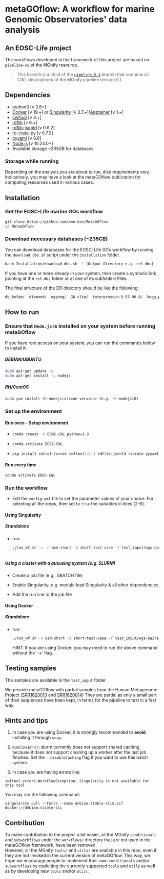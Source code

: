 # metaGOflow: A workflow for marine Genomic Observatories' data analysis

## An EOSC-Life project

The workflows developed in the framework of this project are based on `pipeline-v5` of the MGnify resource.

> This branch is a child of the [`pipeline_5.1`](https://github.com/hariszaf/pipeline-v5/tree/pipeline_5.1) branch
> that contains all CWL descriptions of the MGnify pipeline version 5.1.

## Dependencies

- python3 [v 3.8+]
- [Docker](https://www.docker.com) [v 19.+] or [Singularity](https://apptainer.org) [v 3.7.+]/[Apptainer](https://apptainer.org) [v 1.+]
- [cwltool](https://github.com/common-workflow-language/cwltool) [v 3.+]
- [rdflib](https://rdflib.readthedocs.io/en/stable/) [v 6.+]
- [rdflib-jsonld](https://pypi.org/project/rdflib-jsonld/) [v 0.6.2]
- [ro-crate-py](https://github.com/ResearchObject/ro-crate-py) [v 0.7.0]
- [pyyaml](https://pypi.org/project/PyYAML/) [v 6.0]
- [Node.js](https://nodejs.org/) [v 10.24.0+]
- Available storage ~235GB for databases

### Storage while running

Depending on the analysis you are about to run, disk requirements vary.
Indicatively, you may have a look at the metaGOflow publication for computing resources used in various cases.

## Installation

### Get the EOSC-Life marine GOs workflow

```bash
git clone https://github.com/emo-bon/MetaGOflow
cd MetaGOflow
```

### Download necessary databases (~235GB)

You can download databases for the EOSC-Life GOs workflow by running the
`download_dbs.sh` script under the `Installation` folder.

```bash
bash Installation/download_dbs.sh -f [Output Directory e.g. ref-dbs] 
```
If you have one or more already in your system, then create a symbolic link pointing
at the `ref-dbs` folder or at one of its subfolders/files.

The final structure of the DB directory should be like the following:

````bash
db_kofam/  diamond/  eggnog/  GO-slim/  interproscan-5.57-90.0/  kegg_pathways/  kofam_ko_desc.tsv  Rfam/  silva_lsu/  silva_ssu/
````

## How to run

### Ensure that `Node.js` is installed on your system before running metaGOflow

If you have root access on your system, you can run the commands below to install it:

##### DEBIAN/UBUNTU
```bash
sudo apt-get update -y
sudo apt-get install -y nodejs
```

##### RH/CentOS
```bash
sudo yum install rh-nodejs<stream version> (e.g. rh-nodejs10)
```

### Set up the environment

#### Run once - Setup environment

- ```bash
  conda create -n EOSC-CWL python=3.8
  ```

- ```bash
  conda activate EOSC-CWL
  ```

- ```bash
  pip install cwlref-runner cwltool[all] rdflib-jsonld rocrate pyyaml

  ```

#### Run every time

```bash
conda activate EOSC-CWL
``` 

### Run the workflow

- Edit the `config.yml` file to set the parameter values of your choice. For selecting all the steps, then set to `true` the variables in lines [2-6].

#### Using Singularity

##### Standalone
- run:
   ```bash
   ./run_wf.sh -s -n osd-short -d short-test-case -f test_input/wgs-paired-SRR1620013_1.fastq.gz -r test_input/wgs-paired-SRR1620013_2.fastq.gz
   ``

##### Using a cluster with a queueing system (e.g. SLURM)

- Create a job file (e.g., SBATCH file)

- Enable Singularity, e.g. module load Singularity & all other dependencies 

- Add the run line to the job file


#### Using Docker

##### Standalone
- run:
    ``` bash
    ./run_wf.sh -n osd-short -d short-test-case -f test_input/wgs-paired-SRR1620013_1.fastq.gz -r test_input/wgs-paired-SRR1620013_2.fastq.gz
  ```
  HINT: If you are using Docker, you may need to run the above command without the `-s' flag.

## Testing samples
The samples are available in the `test_input` folder.

We provide metaGOflow with partial samples from the Human Metagenome Project ([SRR1620013](https://www.ebi.ac.uk/ena/browser/view/SRR1620013) and [SRR1620014](https://www.ebi.ac.uk/ena/browser/view/SRR1620014))
They are partial as only a small part of their sequences have been kept, in terms for the pipeline to test in a fast way. 


## Hints and tips

1. In case you are using Docker, it is strongly recommended to **avoid** installing it through `snap`.

2. `RuntimeError`: slurm currently does not support shared caching, because it does not support cleaning up a worker
   after the last job finishes.
   Set the `--disableCaching` flag if you want to use this batch system.

3. In case you are having errors like:

```
cwltool.errors.WorkflowException: Singularity is not available for this tool
```

You may run the following command:

```
singularity pull --force --name debian:stable-slim.sif docker://debian:stable-sli
```

## Contribution

To make contribution to the project a bit easier, all the MGnify `conditionals` and `subworkflows` under
the `workflows/` directory that are not used in the metaGOflow framework, have been removed.   
However, all the MGnify `tools/` and `utils/` are available in this repo, even if they are not invoked in the current
version of metaGOflow.
This way, we hope we encourage people to implement their own `conditionals` and/or `subworkflows` by exploiting the
currently supported `tools` and `utils` as well as by developing new `tools` and/or `utils`.


<!-- cwltool --print-dot my-wf.cwl | dot -Tsvg > my-wf.svg -->
